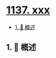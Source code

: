 # [1137. xxx](https://github.com/Tdahuyou/TNotes.leetcode/tree/main/notes/1137.%20xxx)

<!-- region:toc -->

- [1. 📝 概述](#1--概述)

<!-- endregion:toc -->

## 1. 📝 概述
